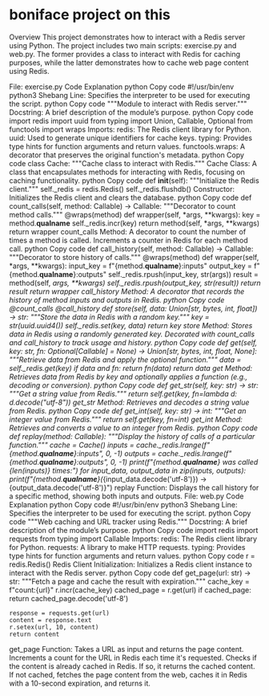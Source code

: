 # boniface project on this 
Overview
This project demonstrates how to interact with a Redis server using Python. The project includes two main scripts: exercise.py and web.py. The former provides a class to interact with Redis for caching purposes, while the latter demonstrates how to cache web page content using Redis.

File: exercise.py
Code Explanation
python
Copy code
#!/usr/bin/env python3
Shebang Line: Specifies the interpreter to be used for executing the script.
python
Copy code
"""Module to interact with Redis server."""
Docstring: A brief description of the module’s purpose.
python
Copy code
import redis
import uuid
from typing import Union, Callable, Optional
from functools import wraps
Imports:
redis: The Redis client library for Python.
uuid: Used to generate unique identifiers for cache keys.
typing: Provides type hints for function arguments and return values.
functools.wraps: A decorator that preserves the original function's metadata.
python
Copy code
class Cache:
    """Cache class to interact with Redis."""
Cache Class: A class that encapsulates methods for interacting with Redis, focusing on caching functionality.
python
Copy code
    def __init__(self):
        """Initialize the Redis client."""
        self._redis = redis.Redis()
        self._redis.flushdb()
Constructor:
Initializes the Redis client and clears the database.
python
Copy code
    def count_calls(self, method: Callable) -> Callable:
        """Decorator to count method calls."""
        @wraps(method)
        def wrapper(self, *args, **kwargs):
            key = method.__qualname__
            self._redis.incr(key)
            return method(self, *args, **kwargs)
        return wrapper
count_calls Method:
A decorator to count the number of times a method is called.
Increments a counter in Redis for each method call.
python
Copy code
    def call_history(self, method: Callable) -> Callable:
        """Decorator to store history of calls."""
        @wraps(method)
        def wrapper(self, *args, **kwargs):
            input_key = f"{method.__qualname__}:inputs"
            output_key = f"{method.__qualname__}:outputs"
            self._redis.rpush(input_key, str(args))
            result = method(self, *args, **kwargs)
            self._redis.rpush(output_key, str(result))
            return result
        return wrapper
call_history Method:
A decorator that records the history of method inputs and outputs in Redis.
python
Copy code
    @count_calls
    @call_history
    def store(self, data: Union[str, bytes, int, float]) -> str:
        """Store the data in Redis with a random key."""
        key = str(uuid.uuid4())
        self._redis.set(key, data)
        return key
store Method:
Stores data in Redis using a randomly generated key.
Decorated with count_calls and call_history to track usage and history.
python
Copy code
    def get(self, key: str, fn: Optional[Callable] = None) -> Union[str, bytes, int, float, None]:
        """Retrieve data from Redis and apply the optional function."""
        data = self._redis.get(key)
        if data and fn:
            return fn(data)
        return data
get Method:
Retrieves data from Redis by key and optionally applies a function (e.g., decoding or conversion).
python
Copy code
    def get_str(self, key: str) -> str:
        """Get a string value from Redis."""
        return self.get(key, fn=lambda d: d.decode("utf-8"))
get_str Method:
Retrieves and decodes a string value from Redis.
python
Copy code
    def get_int(self, key: str) -> int:
        """Get an integer value from Redis."""
        return self.get(key, fn=int)
get_int Method:
Retrieves and converts a value to an integer from Redis.
python
Copy code
def replay(method: Callable):
    """Display the history of calls of a particular function."""
    cache = Cache()
    inputs = cache._redis.lrange(f"{method.__qualname__}:inputs", 0, -1)
    outputs = cache._redis.lrange(f"{method.__qualname__}:outputs", 0, -1)
    print(f"{method.__qualname__} was called {len(inputs)} times:")
    for input_data, output_data in zip(inputs, outputs):
        print(f"{method.__qualname__}(*{input_data.decode('utf-8')}) -> {output_data.decode('utf-8')}")
replay Function:
Displays the call history for a specific method, showing both inputs and outputs.
File: web.py
Code Explanation
python
Copy code
#!/usr/bin/env python3
Shebang Line: Specifies the interpreter to be used for executing the script.
python
Copy code
"""Web caching and URL tracker using Redis."""
Docstring: A brief description of the module’s purpose.
python
Copy code
import redis
import requests
from typing import Callable
Imports:
redis: The Redis client library for Python.
requests: A library to make HTTP requests.
typing: Provides type hints for function arguments and return values.
python
Copy code
r = redis.Redis()
Redis Client Initialization: Initializes a Redis client instance to interact with the Redis server.
python
Copy code
def get_page(url: str) -> str:
    """Fetch a page and cache the result with expiration."""
    cache_key = f"count:{url}"
    r.incr(cache_key)
    cached_page = r.get(url)
    if cached_page:
        return cached_page.decode('utf-8')
    
    response = requests.get(url)
    content = response.text
    r.setex(url, 10, content)
    return content
get_page Function:
Takes a URL as input and returns the page content.
Increments a count for the URL in Redis each time it's requested.
Checks if the content is already cached in Redis. If so, it returns the cached content.
If not cached, fetches the page content from the web, caches it in Redis with a 10-second expiration, and returns it.
